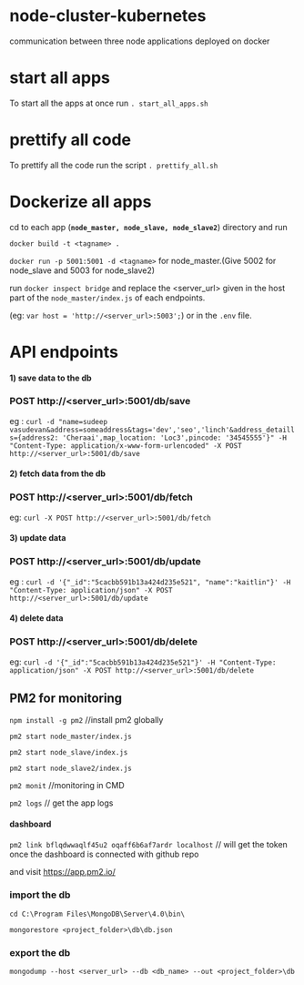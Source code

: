 # node-cluster-kubernetes
communication between three node applications deployed on docker
# start all apps
To start all the apps at once run `. start_all_apps.sh`
# prettify all code
To prettify all the code run the script `. prettify_all.sh`

# Dockerize all apps
cd to each app (<b>`node_master, node_slave, node_slave2`</b>) directory and run 

`docker build -t <tagname> .`

`docker run -p 5001:5001 -d <tagname>` for node_master.(Give 5002 for node_slave and 5003 for node_slave2)

run `docker inspect bridge` and replace the <server_url> given in the host part of the `node_master/index.js` of each endpoints.

 (eg: `var host = 'http://<server_url>:5003';`) or in the `.env` file.

# API endpoints
#### 1) save data to the db
### POST http://<server_url>:5001/db/save 

eg : `curl -d "name=sudeep vasudevan&address=someaddress&tags='dev','seo','linch'&address_detaills={address2: 'Cheraai',map_location: 'Loc3',pincode: '34545555'}" -H "Content-Type: application/x-www-form-urlencoded" -X POST http://<server_url>:5001/db/save`

#### 2) fetch data from the db
### POST http://<server_url>:5001/db/fetch
eg: `curl -X POST http://<server_url>:5001/db/fetch`

#### 3) update data
### POST http://<server_url>:5001/db/update

eg : `curl -d '{"_id":"5cacbb591b13a424d235e521", "name":"kaitlin"}' -H "Content-Type: application/json" -X POST http://<server_url>:5001/db/update`

#### 4) delete data
### POST http://<server_url>:5001/db/delete 

eg: `curl -d '{"_id":"5cacbb591b13a424d235e521"}' -H "Content-Type: application/json" -X POST http://<server_url>:5001/db/delete`

## PM2 for monitoring

`npm install -g pm2` //install pm2 globally

``pm2 start node_master/index.js``

``pm2 start node_slave/index.js``

``pm2 start node_slave2/index.js``

`pm2 monit` //monitoring in CMD

`pm2 logs` // get the app logs

#### dashboard

`pm2 link bflqdwwaqlf45u2 oqaff6b6af7ardr localhost` // will get the token once the dashboard is connected with github repo

and visit https://app.pm2.io/

### import the db

`cd C:\Program Files\MongoDB\Server\4.0\bin\`

`mongorestore <project_folder>\db\db.json`

### export the db
 
 `mongodump --host <server_url> --db <db_name> --out <project_folder>\db`
